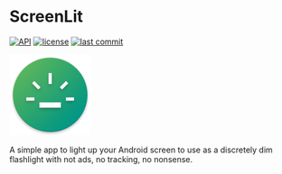 # ScreenLit
[![API](https://img.shields.io/badge/API-24%2B-brightgreen.svg)](https://android-arsenal.com/api?level=24)
[![license](https://img.shields.io/github/license/balazsgerlei/ScreenLit)](https://www.gnu.org/licenses/gpl-3.0.html)
[![last commit](https://img.shields.io/github/last-commit/balazsgerlei/ScreenLit?color=018786)](https://github.com/balazsgerlei/ScreenLit/commits/main)

![pic1](https://github.com/balazsgerlei/ScreenLit/blob/main/app/src/main/res/mipmap-xxhdpi/ic_launcher.png)

A simple app to light up your Android screen to use as a discretely dim flashlight with not ads, no tracking, no nonsense.
